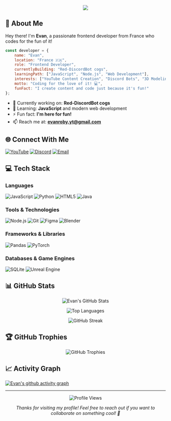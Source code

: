 <p align="center">
   <a href="https://discord.com/users/756815410501779507">
      <img src="https://lanyard.cnrad.dev/api/756815410501779507?theme=dark&bg=020524&showDisplayName=true&animated=true&hideTimestamp=true" />
   </a>
</p>

## 👋 About Me

Hey there! I'm **Evan**, a passionate frontend developer from France who codes for the fun of it!

```javascript
const developer = {
    name: "Evan",
    location: "France 🇫🇷",
    role: "Frontend Developer",
    currentlyBuilding: "Red-DiscordBot cogs",
    learningPath: ["JavaScript", "Node.js", "Web Development"],
    interests: ["YouTube Content Creation", "Discord Bots", "3D Modeling"],
    motto: "Coding for the love of it! 💻",
    funFact: "I create content and code just because it's fun!"
};
```

- 🔭 Currently working on: **Red-DiscordBot cogs**
- 🌱 Learning: **JavaScript** and modern web development
- ⚡ Fun fact: **I'm here for fun!**
- 📫 Reach me at: **evanroby.yt@gmail.com**

## 🌐 Connect With Me

[![YouTube](https://img.shields.io/badge/YouTube-FF0000?style=for-the-badge&logo=youtube&logoColor=white)](https://www.youtube.com/c/evanroby)
[![Discord](https://img.shields.io/badge/Discord-7289DA?style=for-the-badge&logo=discord&logoColor=white)](<https://discord.com/users/756815410501779507>)
[![Email](https://img.shields.io/badge/Gmail-D14836?style=for-the-badge&logo=gmail&logoColor=white)](mailto:evanroby.yt@gmail.com)

## 💻 Tech Stack

### Languages
![JavaScript](https://img.shields.io/badge/JavaScript-F7DF1E?style=for-the-badge&logo=javascript&logoColor=black)
![Python](https://img.shields.io/badge/Python-3776AB?style=for-the-badge&logo=python&logoColor=white)
![HTML5](https://img.shields.io/badge/HTML5-E34F26?style=for-the-badge&logo=html5&logoColor=white)
![Java](https://img.shields.io/badge/Java-ED8B00?style=for-the-badge&logo=java&logoColor=white)

### Tools & Technologies
![Node.js](https://img.shields.io/badge/Node.js-43853D?style=for-the-badge&logo=node.js&logoColor=white)
![Git](https://img.shields.io/badge/Git-F05032?style=for-the-badge&logo=git&logoColor=white)
![Figma](https://img.shields.io/badge/Figma-F24E1E?style=for-the-badge&logo=figma&logoColor=white)
![Blender](https://img.shields.io/badge/Blender-F5792A?style=for-the-badge&logo=blender&logoColor=white)

### Frameworks & Libraries
![Pandas](https://img.shields.io/badge/Pandas-150458?style=for-the-badge&logo=pandas&logoColor=white)
![PyTorch](https://img.shields.io/badge/PyTorch-EE4C2C?style=for-the-badge&logo=pytorch&logoColor=white)

### Databases & Game Engines
![SQLite](https://img.shields.io/badge/SQLite-003B57?style=for-the-badge&logo=sqlite&logoColor=white)
![Unreal Engine](https://img.shields.io/badge/Unreal_Engine-313131?style=for-the-badge&logo=unreal-engine&logoColor=white)

## 📊 GitHub Stats

<p align="center">
  <img src="https://github-readme-stats.vercel.app/api?username=evanroby&show_icons=true&theme=tokyonight&hide_border=true&count_private=true" alt="Evan's GitHub Stats" />
</p>

<p align="center">
  <img src="https://github-readme-stats.vercel.app/api/top-langs/?username=evanroby&layout=compact&theme=tokyonight&hide_border=true" alt="Top Languages" />
</p>

<p align="center">
  <img src="https://github-readme-streak-stats.herokuapp.com/?user=evanroby&theme=tokyonight&hide_border=true" alt="GitHub Streak" />
</p>

## 🏆 GitHub Trophies

<p align="center">
  <img src="https://github-profile-trophy.vercel.app/?username=evanroby&theme=tokyonight&no-frame=true&margin-w=15" alt="GitHub Trophies" />
</p>

## 📈 Activity Graph

[![Evan's github activity graph](https://github-readme-activity-graph.vercel.app/graph?username=evanroby&theme=tokyo-night&hide_border=true)](https://github.com/evanroby)

---

<p align="center">
  <img src="https://komarev.com/ghpvc/?username=evanroby&label=Profile%20Views&color=blueviolet&style=for-the-badge" alt="Profile Views" />
</p>

<p align="center">
  <em>Thanks for visiting my profile! Feel free to reach out if you want to collaborate on something cool! 🚀</em>
</p>
